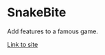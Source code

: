 # SnakeBite
Add features to a famous game.

[Link to site](https://touei10.github.io/SnakeBite/Snake.html)